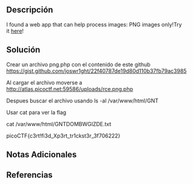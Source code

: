 ## Descripción 
I found a web app that can help process images: PNG images only!Try it [here](http://atlas.picoctf.net:54146/)!
## Solución
Crear un archivo png.php con el contenido de este github https://gist.github.com/joswr1ght/22f40787de19d80d110b37fb79ac3985 

Al cargar el archivo moverse a http://atlas.picoctf.net:59586/uploads/rce.png.php

Despues buscar el archivo usando ls -al /var/www/html/GNT

Usar cat para ver la flag

cat /var/www/html/GNTDOMBWGIZDE.txt

picoCTF{c3rt!fi3d_Xp3rt_tr1ckst3r_3f706222}
## Notas Adicionales 
## Referencias